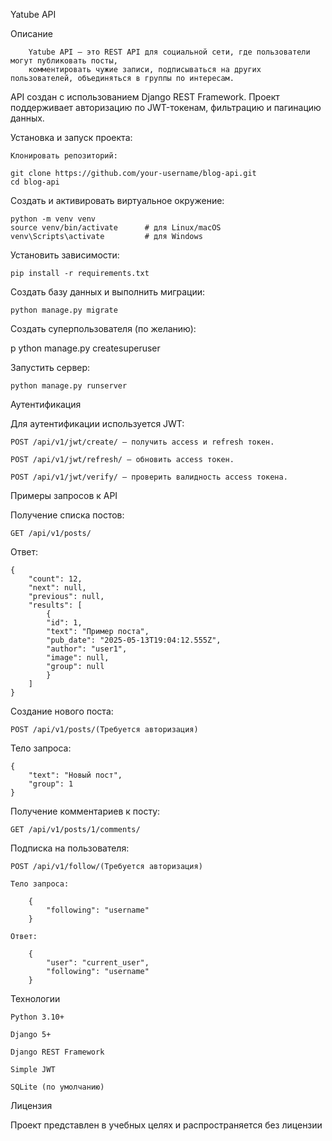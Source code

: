 Yatube API

Описание

        Yatube API — это REST API для социальной сети, где пользователи могут публиковать посты,
        комментировать чужие записи, подписываться на других пользователей, объединяться в группы по интересам.

API создан с использованием Django REST Framework. Проект поддерживает авторизацию по JWT-токенам, фильтрацию и пагинацию данных.

Установка и запуск проекта:

    Клонировать репозиторий:

    git clone https://github.com/your-username/blog-api.git
    cd blog-api

Создать и активировать виртуальное окружение:

    python -m venv venv
    source venv/bin/activate      # для Linux/macOS
    venv\Scripts\activate         # для Windows

Установить зависимости:

    pip install -r requirements.txt

Создать базу данных и выполнить миграции:

    python manage.py migrate

Создать суперпользователя (по желанию):

p   ython manage.py createsuperuser

Запустить сервер:

    python manage.py runserver

Аутентификация

Для аутентификации используется JWT:

    POST /api/v1/jwt/create/ — получить access и refresh токен.

    POST /api/v1/jwt/refresh/ — обновить access токен.

    POST /api/v1/jwt/verify/ — проверить валидность access токена.

Примеры запросов к API

Получение списка постов:

    GET /api/v1/posts/

Ответ:

    {
        "count": 12,
        "next": null,
        "previous": null,
        "results": [
            {
            "id": 1,
            "text": "Пример поста",
            "pub_date": "2025-05-13T19:04:12.555Z",
            "author": "user1",
            "image": null,
            "group": null
            }
        ]
    }

Создание нового поста:

    POST /api/v1/posts/(Требуется авторизация)

Тело запроса:

    {
        "text": "Новый пост",
        "group": 1
    }

Получение комментариев к посту:

    GET /api/v1/posts/1/comments/

Подписка на пользователя:

    POST /api/v1/follow/(Требуется авторизация)

    Тело запроса:

        {
            "following": "username"
        }

    Ответ:

        {
            "user": "current_user",
            "following": "username"
        }

Технологии

    Python 3.10+

    Django 5+

    Django REST Framework

    Simple JWT

    SQLite (по умолчанию)

Лицензия

Проект представлен в учебных целях и распространяется без лицензии